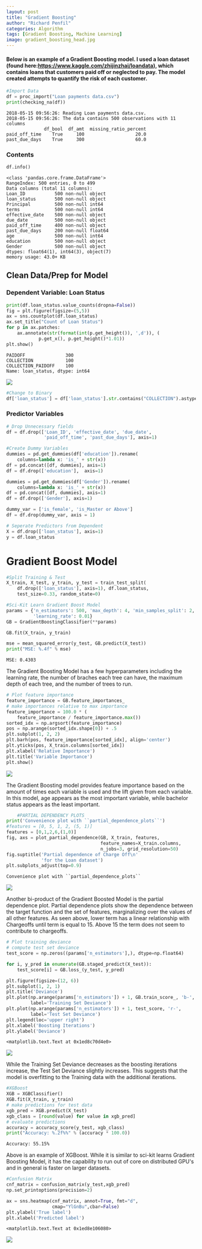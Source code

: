 ```yaml
---
layout: post
title: "Gradient Boosting"
author: "Richard Penfil"
categories: Algorithm
tags: [Gradient Boosting, Machine Learning]
image: gradient_boosting_head.jpg
---
```


#### Below is an example of a Gradient Boosting model. I used a loan dataset (found here:https://www.kaggle.com/zhijinzhai/loandata), which contains loans that customers paid off or neglected to pay. The model created attempts to quantify the risk of each customer.


```python
#Import Data
df = proc_import("Loan payments data.csv")
print(checking_na(df))
```

    2018-05-15 09:56:26: Reading Loan payments data.csv.
    2018-05-15 09:56:26: The data contains 500 observations with 11 columns
                  df_bool  df_amt  missing_ratio_percent
    paid_off_time    True     100                   20.0
    past_due_days    True     300                   60.0
    

### Contents


```python
df.info()
```

    <class 'pandas.core.frame.DataFrame'>
    RangeIndex: 500 entries, 0 to 499
    Data columns (total 11 columns):
    Loan_ID           500 non-null object
    loan_status       500 non-null object
    Principal         500 non-null int64
    terms             500 non-null int64
    effective_date    500 non-null object
    due_date          500 non-null object
    paid_off_time     400 non-null object
    past_due_days     200 non-null float64
    age               500 non-null int64
    education         500 non-null object
    Gender            500 non-null object
    dtypes: float64(1), int64(3), object(7)
    memory usage: 43.0+ KB
    

## Clean Data/Prep for Model

### Dependent Variable: Loan Status


```python
print(df.loan_status.value_counts(dropna=False))
fig = plt.figure(figsize=(5,5))
ax = sns.countplot(df.loan_status)
ax.set_title("Count of Loan Status")
for p in ax.patches:
    ax.annotate(str(format(int(p.get_height()), ',d')), (
            p.get_x(), p.get_height()*1.01))
plt.show()
```

    PAIDOFF               300
    COLLECTION            100
    COLLECTION_PAIDOFF    100
    Name: loan_status, dtype: int64
    

<a href="https://github.com/rp4/rp4.github.io/blob/master/assets/img/GB_files/Gradient_boost_1.png"><img src="{{ site.github.url }}/assets/img/GB_files/Gradient_boost_1.png"></a>



```python
#Change to Binary
df['loan_status'] = df['loan_status'].str.contains("COLLECTION").astype(int)
```

### Predictor Variables


```python
# Drop Unnecessary fields
df = df.drop(['Loan_ID', 'effective_date', 'due_date', 
              'paid_off_time', 'past_due_days'], axis=1)
```


```python
#Create Dummy Variables
dummies = pd.get_dummies(df['education']).rename(
    columns=lambda x: 'is_' + str(x))
df = pd.concat([df, dummies], axis=1)
df = df.drop(['education'],  axis=1)

dummies = pd.get_dummies(df['Gender']).rename(
    columns=lambda x: 'is_' + str(x))
df = pd.concat([df, dummies], axis=1)
df = df.drop(['Gender'], axis=1)

dummy_var = ['is_female', 'is_Master or Above']
df = df.drop(dummy_var, axis = 1)
```


```python
# Seperate Predictors from Dependent
X = df.drop(['loan_status'], axis=1)
y = df.loan_status
```

# Gradient Boost  Model


```python
#Split Training & Test
X_train, X_test, y_train, y_test = train_test_split(
    df.drop(['loan_status'], axis=1), df.loan_status, 
    test_size=0.33, random_state=0)
```


```python
#Sci-Kit Learn Gradient Boost Model
params = {'n_estimators': 500, 'max_depth': 4, 'min_samples_split': 2,
          'learning_rate': 0.01}
GB = GradientBoostingClassifier(**params)

GB.fit(X_train, y_train)

mse = mean_squared_error(y_test, GB.predict(X_test))
print("MSE: %.4f" % mse)
```

    MSE: 0.4303
    

The Gradient Boosting Model has a few hyperparameters including the learning rate, the number of braches each tree can have, the maximum depth of each tree, and the number of trees to run.


```python
# Plot feature importance
feature_importance = GB.feature_importances_
# make importances relative to max importance
feature_importance = 100.0 * (
    feature_importance / feature_importance.max())
sorted_idx = np.argsort(feature_importance)
pos = np.arange(sorted_idx.shape[0]) + .5
plt.subplot(1, 2, 2)
plt.barh(pos, feature_importance[sorted_idx], align='center')
plt.yticks(pos, X_train.columns[sorted_idx])
plt.xlabel('Relative Importance')
plt.title('Variable Importance')
plt.show()
```

<a href="https://github.com/rp4/rp4.github.io/blob/master/assets/img/GB_files/Gradient_boost_2.png"><img src="{{ site.github.url }}/assets/img/GB_files/Gradient_boost_2.png"></a>


The Gradient Boosting model provides feature importance based on the amount of times each variable is used and the lift given from each variable. In this model, age appears as the most important variable, while bachelor status appears as the least important.


```python
    #PARTIAL DEPENDENCY PLOTS
print('Convenience plot with ``partial_dependence_plots``')
#features = [0, 5, 1, 2, (5, 1)]
features = [0,1,2,6,(1,0)]
fig, axs = plot_partial_dependence(GB, X_train, features,
                                   feature_names=X_train.columns,
                                   n_jobs=3, grid_resolution=50)
fig.suptitle('Partial dependence of Charge Off\n'
             'for the Loan dataset')
plt.subplots_adjust(top=0.9)
```

    Convenience plot with ``partial_dependence_plots``
    


<a href="https://github.com/rp4/rp4.github.io/blob/master/assets/img/GB_files/Gradient_boost_3.png"><img src="{{ site.github.url }}/assets/img/GB_files/Gradient_boost_3.png"></a>


Another bi-product of the Gradient Boosted Model is the partial dependence plot.
Partial dependence plots show the dependence between the target function and the set of features, marginalizing over the values of all other features. As seen above, lower term has a linear relationship with Chargeoffs until term is equal to 15. Above 15 the term does not seem to contribute to chargeoffs.


```python
# Plot training deviance
# compute test set deviance
test_score = np.zeros((params['n_estimators'],), dtype=np.float64)

for i, y_pred in enumerate(GB.staged_predict(X_test)):
    test_score[i] = GB.loss_(y_test, y_pred)

plt.figure(figsize=(12, 6))
plt.subplot(1, 2, 1)
plt.title('Deviance')
plt.plot(np.arange(params['n_estimators']) + 1, GB.train_score_, 'b-',
         label='Training Set Deviance')
plt.plot(np.arange(params['n_estimators']) + 1, test_score, 'r-',
         label='Test Set Deviance')
plt.legend(loc='upper right')
plt.xlabel('Boosting Iterations')
plt.ylabel('Deviance')
```




    <matplotlib.text.Text at 0x1ed8c70d4e0>




<a href="https://github.com/rp4/rp4.github.io/blob/master/assets/img/GB_files/Gradient_boost_4.png"><img src="{{ site.github.url }}/assets/img/GB_files/Gradient_boost_4.png"></a>


While the Training Set Deviance decreases as the boosting iterations increase, the Test Set Deviance slightly increases. This suggests that the model is overfitting to the Training data with the additional iterations.


```python
#XGBoost
XGB = XGBClassifier()
XGB.fit(X_train, y_train)
# make predictions for test data
xgb_pred = XGB.predict(X_test)
xgb_class = [round(value) for value in xgb_pred]
# evaluate predictions
accuracy = accuracy_score(y_test, xgb_class)
print("Accuracy: %.2f%%" % (accuracy * 100.0))
```

    Accuracy: 55.15%
    

Above is an example of XGBoost. While it is similar to sci-kit learns Gradient Boosting Model, it has the capability to run out of core on distributed GPU's and in general is faster on larger datasets.


```python
#Confusion Matrix
cnf_matrix = confusion_matrix(y_test,xgb_pred)
np.set_printoptions(precision=2)

ax = sns.heatmap(cnf_matrix, annot=True, fmt="d",
                 cmap="YlGnBu",cbar=False)
plt.ylabel('True label')
plt.xlabel('Predicted label')
```




    <matplotlib.text.Text at 0x1ed8e106080>




<a href="https://github.com/rp4/rp4.github.io/blob/master/assets/img/GB_files/Gradient_boost_5.png"><img src="{{ site.github.url }}/assets/img/GB_files/Gradient_boost_5.png"></a>



```python

```
